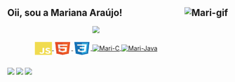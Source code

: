 ## Oii, sou a Mariana Araújo!  <img align="right" alt="Mari-gif" height="100" width="100" src="https://i.picasion.com/pic92/fa9125b63f058e4e9ed86444c96f31e4.gif">

<div align="center">
  <a href="https://github.com/mari254314">
  <img height="180em" src="https://github-readme-stats.vercel.app/api/top-langs/?username=mari254314&layout=compact&theme=dark")](https://github.com/mari254314/github-readme-stats"/>
</div>

<div style="display: inline_block" align="center"><br>
  <img align="center" alt="Mari-Js" height="30" width="40" src="https://raw.githubusercontent.com/devicons/devicon/master/icons/javascript/javascript-plain.svg">
  <img align="center" alt="Mari-HTML" height="30" width="40" src="https://raw.githubusercontent.com/devicons/devicon/master/icons/html5/html5-original.svg">
  <img align="center" alt="Mari-CSS" height="30" width="40" src="https://raw.githubusercontent.com/devicons/devicon/master/icons/css3/css3-original.svg">
  <img align="center" alt="Mari-C" height="30" width="40" src="https://cdn.jsdelivr.net/gh/devicons/devicon/icons/c/c-original.svg" />
  <img align="center" alt="Mari-Java" height="30" width="40" src="https://cdn.jsdelivr.net/gh/devicons/devicon/icons/java/java-original.svg" /> <br>
</div>
 
##
                                                                                                                                            
 <div> 
    <a href="https://instagram.com/eu.mari.araujo" target="_blank"><img src="https://img.shields.io/badge/-Instagram-%23E4405F?style=for-the-badge&logo=instagram&logoColor=white" target="_blank"></a>
    <a href = "mailto:maripereiraaraujo2402@gmail.com"><img src="https://img.shields.io/badge/-Gmail-%23333?style=for-the-badge&logo=gmail&logoColor=white" target="_blank"></a>
    <a href="https://www.linkedin.com/in/mariana-araujo2402" target="_blank"><img src="https://img.shields.io/badge/-LinkedIn-%230077B5?style=for-the-badge&logo=linkedin&logoColor=white" target="_blank"></a> <br>    
</div>
